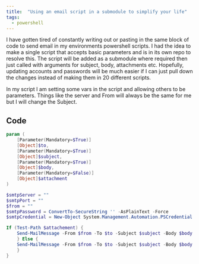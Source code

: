 ```yaml
---
title:  "Using an email script in a submodule to simplify your life"
tags:
  - powershell
---
```

I have gotten tired of constantly writing out or pasting in the same block of code to send email in my environments powershell scripts. I had the idea to make a single script that accepts basic parameters and is in its own repo to resolve this. The script will be added as a submodule where required then just called with arguments for subject, body, attachments etc. Hopefully, updating accounts and passwords will be much easier if I can just pull down the changes instead of making them in 20 different scripts.

In my script I am setting some vars in the script and allowing others to be parameters. Things like the server and From will always be the same for me but I will change the Subject.

## Code
<!--https://gist.github.com/PipeItToDevNull/39672ada0ac4013ac641902a1fc2a8e0 
-->
```powershell
param (
    [Parameter(Mandatory=$True)]
    [Object]$to,
    [Parameter(Mandatory=$True)]
    [Object]$subject,
    [Parameter(Mandatory=$True)]
    [Object]$body,
    [Parameter(Mandatory=$False)]
    [Object]$attachment
)

$smtpServer = ""
$smtpPort = ""
$from = ""
$smtpPassword = ConvertTo-SecureString '' -AsPlainText -Force
$smtpCredential = New-Object System.Management.Automation.PSCredential ($smtpFrom, $smtpPassword)

If (Test-Path $attachement) {
    Send-MailMessage -From $from -To $to -Subject $subject -Body $body -Credential $smtpCredential -SmtpServer $smtpServer -Port $smtpPort -UseSsl
    } Else {
    Send-MailMessage -From $from -To $to -Subject $subject -Body $body -Credential $smtpCredential -SmtpServer $smtpServer -Port $smtpPort -Attachments $attachment -UseSsl
    }
}
```